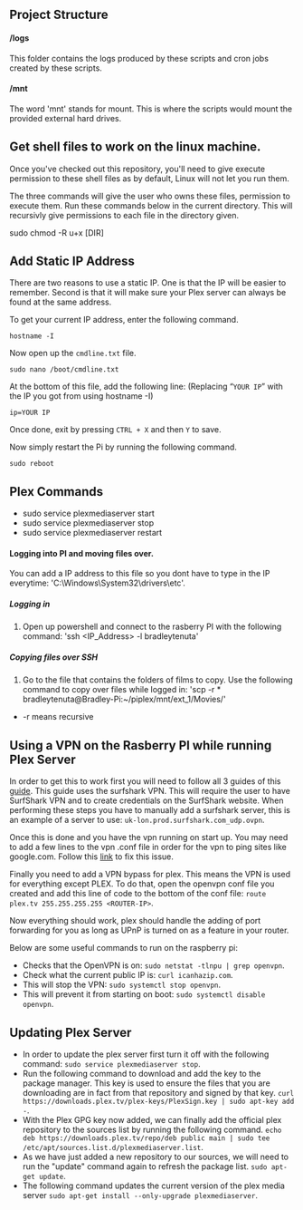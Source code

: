 ## Project Structure

#### /logs

This folder contains the logs produced by these scripts and cron jobs created by these scripts.

#### /mnt

The word 'mnt' stands for mount. This is where the scripts would mount the provided external hard drives.

## Get shell files to work on the linux machine.

Once you've checked out this repository, you'll need to give execute permission
to these shell files as by default, Linux will not let you run them.

The three commands will give the user who owns these files, permission to execute them.
Run these commands below in the current directory. This will recursivly give permissions
to each file in the directory given.

sudo chmod -R u+x [DIR]

## Add Static IP Address

There are two reasons to use a static IP. One is that the IP will be easier to remember.
Second is that it will make sure your Plex server can always be found at the same address.

To get your current IP address, enter the following command.

`hostname -I`

Now open up the `cmdline.txt` file.

`sudo nano /boot/cmdline.txt`

At the bottom of this file, add the following line: (Replacing “`YOUR IP`” with the IP you got from using hostname -I)

`ip=YOUR IP`

Once done, exit by pressing `CTRL + X` and then `Y` to save.

Now simply restart the Pi by running the following command.

`sudo reboot`

## Plex Commands

-   sudo service plexmediaserver start
-   sudo service plexmediaserver stop
-   sudo service plexmediaserver restart

#### Logging into PI and moving files over.

You can add a IP address to this file so you dont have to type in the IP everytime: 'C:\Windows\System32\drivers\etc'.

##### Logging in

1. Open up powershell and connect to the rasberry PI with the following command: 'ssh <IP_Address> -l bradleytenuta'

##### Copying files over SSH

1. Go to the file that contains the folders of films to copy. Use the following command to copy over files while logged in: 'scp -r \* bradleytenuta@Bradley-Pi:~/piplex/mnt/ext_1/Movies/'

-   -r means recursive

## Using a VPN on the Rasberry PI while running Plex Server

In order to get this to work first you will need to follow all 3 guides of this [guide](https://pimylifeup.com/raspberry-pi-surfshark/).
This guide uses the surfshark VPN. This will require the user to have SurfShark VPN and to create credentials on the SurfShark website.
When performing these steps you have to manually add a surfshark server, this is an example of a server to use: `uk-lon.prod.surfshark.com_udp.ovpn`.

Once this is done and you have the vpn running on start up. You may need to add a few lines to the vpn .conf file in order for the vpn to ping sites like google.com.
Follow this [link](https://www.raspberrypi.org/forums/viewtopic.php?t=53610) to fix this issue.

Finally you need to add a VPN bypass for plex. This means the VPN is used for everything except PLEX. To do that, open the openvpn conf file you created
and add this line of code to the bottom of the conf file: `route plex.tv 255.255.255.255 <ROUTER-IP>`.

Now everything should work, plex should handle the adding of port forwarding for you as long as UPnP is turned on as a feature in your router.

Below are some useful commands to run on the raspberry pi:

-   Checks that the OpenVPN is on: `sudo netstat -tlnpu | grep openvpn`.
-   Check what the current public IP is: `curl icanhazip.com`.
-   This will stop the VPN: `sudo systemctl stop openvpn`.
-   This will prevent it from starting on boot: `sudo systemctl disable openvpn`.

## Updating Plex Server

-   In order to update the plex server first turn it off with the following command: `sudo service plexmediaserver stop`.
-   Run the following command to download and add the key to the package manager. This key is used to ensure the files that you are downloading are in fact from that repository and signed by that key. `curl https://downloads.plex.tv/plex-keys/PlexSign.key | sudo apt-key add -`.
-   With the Plex GPG key now added, we can finally add the official plex repository to the sources list by running the following command. `echo deb https://downloads.plex.tv/repo/deb public main | sudo tee /etc/apt/sources.list.d/plexmediaserver.list`.
-   As we have just added a new repository to our sources, we will need to run the "update" command again to refresh the package list. `sudo apt-get update`.
-   The following command updates the current version of the plex media server `sudo apt-get install --only-upgrade plexmediaserver`.
